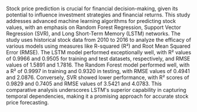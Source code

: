 
Stock price prediction is crucial for financial decision-making, given its potential to influence investment strategies and financial returns. This study addresses advanced machine learning algorithms for predicting stock values, with an emphasis on Random Forest Regression, Support Vector Regression (SVR), and Long Short-Term Memory (LSTM) networks. The study uses historical stock data from 2010 to 2016 to analyze the efficacy of various models using measures like R-squared (R²) and Root Mean Squared Error (RMSE). The LSTM model performed exceptionally well, with R² values of 0.9966 and 0.9505 for training and test datasets, respectively, and RMSE values of 1.5891 and 1.7816. The Random Forest model performed well, with a R² of 0.9997 in training and 0.9320 in testing, with RMSE values of 0.4941 and 2.0876. Conversely, SVR showed lower performance, with R² scores of 0.9829 and 0.7405 and RMSE values of 3.5421 and 4.0783. This comparative analysis underscores LSTM's superior capability in capturing temporal dependencies, making it a promising approach for accurate stock price forecasting.

